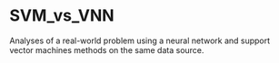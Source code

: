 # SVM_vs_VNN
 Analyses of a real-world problem using a neural network and support vector machines methods on the same data source.

